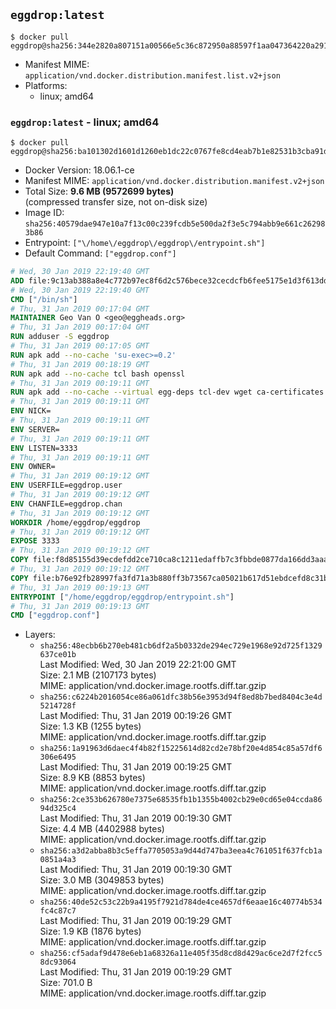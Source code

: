 ## `eggdrop:latest`

```console
$ docker pull eggdrop@sha256:344e2820a807151a00566e5c36c872950a88597f1aa047364220a2913b78afa4
```

-	Manifest MIME: `application/vnd.docker.distribution.manifest.list.v2+json`
-	Platforms:
	-	linux; amd64

### `eggdrop:latest` - linux; amd64

```console
$ docker pull eggdrop@sha256:ba101302d1601d1260eb1dc22c0767fe8cd4eab7b1e82531b3cba91d40783494
```

-	Docker Version: 18.06.1-ce
-	Manifest MIME: `application/vnd.docker.distribution.manifest.v2+json`
-	Total Size: **9.6 MB (9572699 bytes)**  
	(compressed transfer size, not on-disk size)
-	Image ID: `sha256:40579dae947e10a7f13c00c239fcdb5e500da2f3e5c794abb9e661c262983b86`
-	Entrypoint: `["\/home\/eggdrop\/eggdrop\/entrypoint.sh"]`
-	Default Command: `["eggdrop.conf"]`

```dockerfile
# Wed, 30 Jan 2019 22:19:40 GMT
ADD file:9c13ab388a8e4c772b97ec8f6d2c576bece32cecdcfb6fee5175e1d3f613dd12 in / 
# Wed, 30 Jan 2019 22:19:40 GMT
CMD ["/bin/sh"]
# Thu, 31 Jan 2019 00:17:04 GMT
MAINTAINER Geo Van O <geo@eggheads.org>
# Thu, 31 Jan 2019 00:17:04 GMT
RUN adduser -S eggdrop
# Thu, 31 Jan 2019 00:17:05 GMT
RUN apk add --no-cache 'su-exec>=0.2'
# Thu, 31 Jan 2019 00:18:19 GMT
RUN apk add --no-cache tcl bash openssl
# Thu, 31 Jan 2019 00:19:11 GMT
RUN apk add --no-cache --virtual egg-deps tcl-dev wget ca-certificates make tar gpgme build-base openssl-dev   && wget ftp://ftp.eggheads.org/pub/eggdrop/source/1.8/eggdrop-1.8.4.tar.gz   && wget ftp://ftp.eggheads.org/pub/eggdrop/source/1.8/eggdrop-1.8.4.tar.gz.asc   && gpg --keyserver ha.pool.sks-keyservers.net --recv-key E01C240484DE7DBE190FE141E7667DE1D1A39AFF   && gpg --batch --verify eggdrop-1.8.4.tar.gz.asc eggdrop-1.8.4.tar.gz   && command -v gpgconf > /dev/null   && gpgconf --kill all   && rm eggdrop-1.8.4.tar.gz.asc   && tar -zxvf eggdrop-1.8.4.tar.gz   && rm eggdrop-1.8.4.tar.gz   && ( cd eggdrop-1.8.4     && ./configure     && make config     && make     && make install DEST=/home/eggdrop/eggdrop )   && rm -rf eggdrop-1.8.4   && mkdir /home/eggdrop/eggdrop/data   && chown -R eggdrop /home/eggdrop/eggdrop   && apk del egg-deps
# Thu, 31 Jan 2019 00:19:11 GMT
ENV NICK=
# Thu, 31 Jan 2019 00:19:11 GMT
ENV SERVER=
# Thu, 31 Jan 2019 00:19:11 GMT
ENV LISTEN=3333
# Thu, 31 Jan 2019 00:19:11 GMT
ENV OWNER=
# Thu, 31 Jan 2019 00:19:12 GMT
ENV USERFILE=eggdrop.user
# Thu, 31 Jan 2019 00:19:12 GMT
ENV CHANFILE=eggdrop.chan
# Thu, 31 Jan 2019 00:19:12 GMT
WORKDIR /home/eggdrop/eggdrop
# Thu, 31 Jan 2019 00:19:12 GMT
EXPOSE 3333
# Thu, 31 Jan 2019 00:19:12 GMT
COPY file:f8d85155d39ecdefdd2ce710ca8c1211edaffb7c3fbbde0877da166dd3aaa579 in /home/eggdrop/eggdrop 
# Thu, 31 Jan 2019 00:19:12 GMT
COPY file:b76e92fb28997fa3fd71a3b880ff3b73567ca05021b617d51ebdcefd8c31b457 in /home/eggdrop/eggdrop/scripts/ 
# Thu, 31 Jan 2019 00:19:13 GMT
ENTRYPOINT ["/home/eggdrop/eggdrop/entrypoint.sh"]
# Thu, 31 Jan 2019 00:19:13 GMT
CMD ["eggdrop.conf"]
```

-	Layers:
	-	`sha256:48ecbb6b270eb481cb6df2a5b0332de294ec729e1968e92d725f1329637ce01b`  
		Last Modified: Wed, 30 Jan 2019 22:21:00 GMT  
		Size: 2.1 MB (2107173 bytes)  
		MIME: application/vnd.docker.image.rootfs.diff.tar.gzip
	-	`sha256:c6224b2016054ce86a061dfc38b56e3953d94f8ed8b7bed8404c3e4d5214728f`  
		Last Modified: Thu, 31 Jan 2019 00:19:26 GMT  
		Size: 1.3 KB (1255 bytes)  
		MIME: application/vnd.docker.image.rootfs.diff.tar.gzip
	-	`sha256:1a91963d6daec4f4b82f15225614d82cd2e78bf20e4d854c85a57df6306e6495`  
		Last Modified: Thu, 31 Jan 2019 00:19:25 GMT  
		Size: 8.9 KB (8853 bytes)  
		MIME: application/vnd.docker.image.rootfs.diff.tar.gzip
	-	`sha256:2ce353b626780e7375e68535fb1b1355b4002cb29e0cd65e04ccda8694d325c4`  
		Last Modified: Thu, 31 Jan 2019 00:19:30 GMT  
		Size: 4.4 MB (4402988 bytes)  
		MIME: application/vnd.docker.image.rootfs.diff.tar.gzip
	-	`sha256:a3d2abba8b3c5effa7705053a9d44d747ba3eea4c761051f637fcb1a0851a4a3`  
		Last Modified: Thu, 31 Jan 2019 00:19:30 GMT  
		Size: 3.0 MB (3049853 bytes)  
		MIME: application/vnd.docker.image.rootfs.diff.tar.gzip
	-	`sha256:40de52c53c22b9a4195f7921d784de4ce4657df6eaae16c40774b534fc4c87c7`  
		Last Modified: Thu, 31 Jan 2019 00:19:29 GMT  
		Size: 1.9 KB (1876 bytes)  
		MIME: application/vnd.docker.image.rootfs.diff.tar.gzip
	-	`sha256:cf5adaf9d478e6eb1a68326a11e405f35d8cd8d429ac6ce2d7f2fcc58dc93064`  
		Last Modified: Thu, 31 Jan 2019 00:19:29 GMT  
		Size: 701.0 B  
		MIME: application/vnd.docker.image.rootfs.diff.tar.gzip
